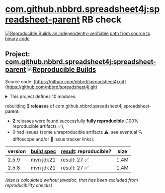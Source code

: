 [com.github.nbbrd.spreadsheet4j:spreadsheet-parent](https://central.sonatype.com/artifact/com.github.nbbrd.spreadsheet4j/spreadsheet-parent/versions) RB check
=======

[![Reproducible Builds](https://reproducible-builds.org/images/logos/rb.svg) an independently-verifiable path from source to binary code](https://reproducible-builds.org/)

## Project: [com.github.nbbrd.spreadsheet4j:spreadsheet-parent](https://central.sonatype.com/artifact/com.github.nbbrd.spreadsheet4j/spreadsheet-parent/versions) [![Reproducible Builds](https://img.shields.io/endpoint?url=https://raw.githubusercontent.com/jvm-repo-rebuild/reproducible-central/master/content/com/github/nbbrd/spreadsheet4j/badge.json)](https://github.com/jvm-repo-rebuild/reproducible-central/blob/master/content/com/github/nbbrd/spreadsheet4j/README.md)

Source code: [https://github.com/nbbrd/spreadsheet4j.git](https://github.com/nbbrd/spreadsheet4j.git)

<details><summary>This project defines 10 modules:</summary>

* [com.github.nbbrd.spreadsheet4j:spreadsheet-api](https://central.sonatype.com/artifact/com.github.nbbrd.spreadsheet4j/spreadsheet-api/2.5.9)
* [com.github.nbbrd.spreadsheet4j:spreadsheet-bom](https://central.sonatype.com/artifact/com.github.nbbrd.spreadsheet4j/spreadsheet-bom/2.5.9)
* [com.github.nbbrd.spreadsheet4j:spreadsheet-fastexcel](https://central.sonatype.com/artifact/com.github.nbbrd.spreadsheet4j/spreadsheet-fastexcel/2.5.9)
* [com.github.nbbrd.spreadsheet4j:spreadsheet-html](https://central.sonatype.com/artifact/com.github.nbbrd.spreadsheet4j/spreadsheet-html/2.5.9)
* [com.github.nbbrd.spreadsheet4j:spreadsheet-od](https://central.sonatype.com/artifact/com.github.nbbrd.spreadsheet4j/spreadsheet-od/2.5.9)
* [com.github.nbbrd.spreadsheet4j:spreadsheet-parent](https://central.sonatype.com/artifact/com.github.nbbrd.spreadsheet4j/spreadsheet-parent/2.5.9)
* [com.github.nbbrd.spreadsheet4j:spreadsheet-poi](https://central.sonatype.com/artifact/com.github.nbbrd.spreadsheet4j/spreadsheet-poi/2.5.9)
* [com.github.nbbrd.spreadsheet4j:spreadsheet-standalone](https://central.sonatype.com/artifact/com.github.nbbrd.spreadsheet4j/spreadsheet-standalone/2.5.9)
* [com.github.nbbrd.spreadsheet4j:spreadsheet-xl](https://central.sonatype.com/artifact/com.github.nbbrd.spreadsheet4j/spreadsheet-xl/2.5.9)
* [com.github.nbbrd.spreadsheet4j:spreadsheet-xmlss](https://central.sonatype.com/artifact/com.github.nbbrd.spreadsheet4j/spreadsheet-xmlss/2.5.9)
</details>

rebuilding **2 releases** of com.github.nbbrd.spreadsheet4j:spreadsheet-parent:
- **2** releases were found successfully **fully reproducible** (100% reproducible artifacts :white_check_mark:),
- 0 had issues (some unreproducible artifacts :warning:, see eventual :mag: diffoscope and/or :memo: issue tracker links):

| version | [build spec](/BUILDSPEC.md) | [result](https://reproducible-builds.org/docs/jvm/): reproducible? | size |
| -- | --------- | ------ | -- |
| [2.5.9](https://central.sonatype.com/artifact/com.github.nbbrd.spreadsheet4j/spreadsheet-parent/2.5.9/pom) | [mvn jdk21](spreadsheet-2.5.9.buildspec) | [result](spreadsheet-parent-2.5.9.buildinfo): [27 :white_check_mark: ](spreadsheet-parent-2.5.9.buildcompare) | 1.4M |
| [2.5.8](https://central.sonatype.com/artifact/com.github.nbbrd.spreadsheet4j/spreadsheet-parent/2.5.8/pom) | [mvn jdk21](spreadsheet-2.5.8.buildspec) | [result](spreadsheet-parent-2.5.8.buildinfo): [27 :white_check_mark: ](spreadsheet-parent-2.5.8.buildcompare) | 1.4M |

<i>(size is calculated without javadoc, that has been excluded from reproducibility checks)</i>
